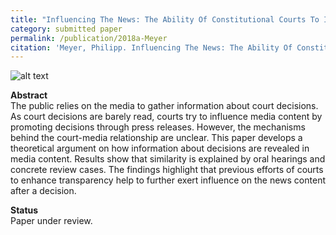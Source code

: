 ```yaml
---
title: "Influencing The News: The Ability Of Constitutional Courts To Influence The Media"
category: submitted paper
permalink: /publication/2018a-Meyer
citation: 'Meyer, Philipp. Influencing The News: The Ability Of Constitutional Courts To Influence The Media. Working Paper.'
---
```


![alt text](https://phimeyer.github.io/images/childcare1.png "Childcare Decision")


<p><b>Abstract</b><br>
The public relies on the media to gather information about court decisions. As court decisions are barely read, courts try to influence media content by promoting decisions through press releases. However, the mechanisms behind the court-media relationship are unclear. This paper develops a theoretical argument on how information about decisions are revealed in media content. Results show that similarity is explained by oral hearings and concrete review cases. The findings highlight that previous efforts of courts to enhance transparency help to further exert influence on the news content after a decision. </p>

<p><b>Status</b><br>
Paper under review.</p>



